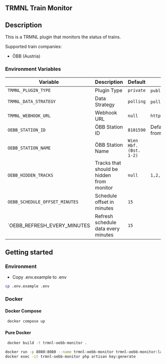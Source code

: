 ## TRMNL Train Monitor

## Description
This is a TRMNL plugin that monitors the status of trains.

Supported train companies:
- ÖBB (Austria)

### Environment Variables

| Variable                       | Description                               | Default                | Examples                                                                                           |
|--------------------------------|-------------------------------------------|------------------------|----------------------------------------------------------------------------------------------------|
| `TRMNL_PLUGIN_TYPE`            | Plugin Type                               | `private`              | `public`, `private`                                                                                |
| `TRMNL_DATA_STRATEGY`          | Data Strategy                             | `polling`              | `polling` , `webhook`                                                                              |
| `TRMNL_WEBHOOK_URL`            | Webhook URL                               | `null`                 | `https://usetrmnl.com/api/custom_plugins/{{$uuid}}`                                                |
| `OEBB_STATION_ID`              | ÖBB Station ID                            | `8101590`              | Default Vienna Main Station. Grab your station id from https://fahrplan.oebb.at/bin/stboard.exe/dn |
| `OEBB_STATION_NAME`            | ÖBB Station Name                          | `Wien Hbf. (Bst. 1-2)` |                                                                                                    |
| `OEBB_HIDDEN_TRACKS`           | Tracks that should be hidden from monitor | `null`                 | `1,2,3`                                                                                            |
| `OEBB_SCHEDULE_OFFSET_MINUTES` | Schedule offset in minutes                | `15`                   |                                                                                                    |
| `OEBB_REFRESH_EVERY_MINUTES    | Refresh schedule data every minutes       | `15`                   |                                                                                                    |

## Getting started

### Environment
* Copy .env.example to .env

```bash
cp .env.example .env
```

### Docker

#### Docker Compose
```bash
 docker compose up  
```

#### Pure Docker
```bash
 docker build -t trmnl-oebb-monitor .  
```
```bash
docker run -p 8080:8080 --name trmnl-oebb-monitor trmnl-oebb-monitor:latest 
docker exec -it trmnl-oebb-monitor php artisan key:generate
```

